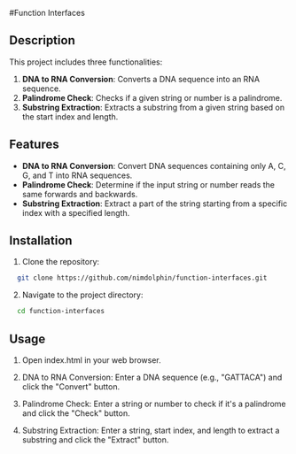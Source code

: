 #Function Interfaces

## Description

This project includes three functionalities:

1. **DNA to RNA Conversion**: Converts a DNA sequence into an RNA sequence.
2. **Palindrome Check**: Checks if a given string or number is a palindrome.
3. **Substring Extraction**: Extracts a substring from a given string based on the start index and length.

## Features

- **DNA to RNA Conversion**: Convert DNA sequences containing only A, C, G, and T into RNA sequences.
- **Palindrome Check**: Determine if the input string or number reads the same forwards and backwards.
- **Substring Extraction**: Extract a part of the string starting from a specific index with a specified length.

## Installation

1. Clone the repository:

```bash
  git clone https://github.com/nimdolphin/function-interfaces.git
```

2. Navigate to the project directory:

```bash
  cd function-interfaces
```

## Usage

1. Open index.html in your web browser.

2. DNA to RNA Conversion: Enter a DNA sequence (e.g., "GATTACA") and click the "Convert" button.

3. Palindrome Check: Enter a string or number to check if it's a palindrome and click the "Check" button.

4. Substring Extraction: Enter a string, start index, and length to extract a substring and click the "Extract" button.
